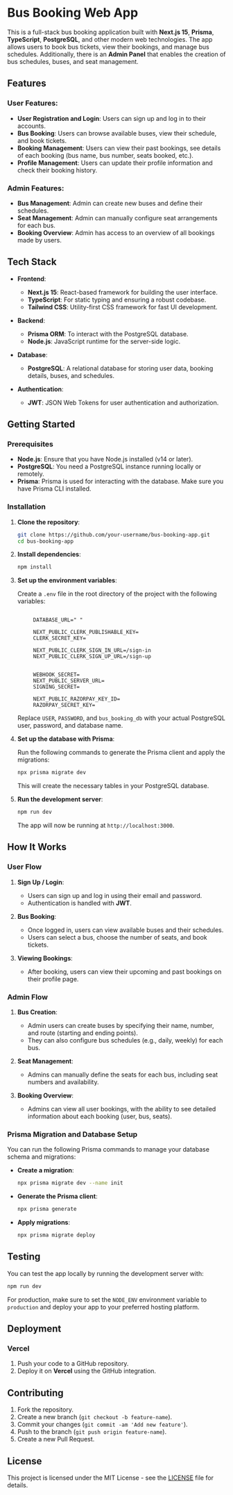 # Bus Booking Web App

This is a full-stack bus booking application built with **Next.js 15**, **Prisma**, **TypeScript**, **PostgreSQL**, and other modern web technologies. The app allows users to book bus tickets, view their bookings, and manage bus schedules. Additionally, there is an **Admin Panel** that enables the creation of bus schedules, buses, and seat management.

## Features

### User Features:
- **User Registration and Login**: Users can sign up and log in to their accounts.
- **Bus Booking**: Users can browse available buses, view their schedule, and book tickets.
- **Booking Management**: Users can view their past bookings, see details of each booking (bus name, bus number, seats booked, etc.).
- **Profile Management**: Users can update their profile information and check their booking history.

### Admin Features:
- **Bus Management**: Admin can create new buses and define their schedules.
- **Seat Management**: Admin can manually configure seat arrangements for each bus.
- **Booking Overview**: Admin has access to an overview of all bookings made by users.

## Tech Stack

- **Frontend**: 
  - **Next.js 15**: React-based framework for building the user interface.
  - **TypeScript**: For static typing and ensuring a robust codebase.
  - **Tailwind CSS**: Utility-first CSS framework for fast UI development.

- **Backend**:
  - **Prisma ORM**: To interact with the PostgreSQL database.
  - **Node.js**: JavaScript runtime for the server-side logic.

- **Database**:
  - **PostgreSQL**: A relational database for storing user data, booking details, buses, and schedules.

- **Authentication**:
  - **JWT**: JSON Web Tokens for user authentication and authorization.

## Getting Started

### Prerequisites

- **Node.js**: Ensure that you have Node.js installed (v14 or later).
- **PostgreSQL**: You need a PostgreSQL instance running locally or remotely.
- **Prisma**: Prisma is used for interacting with the database. Make sure you have Prisma CLI installed.

### Installation

1. **Clone the repository**:

   ```bash
   git clone https://github.com/your-username/bus-booking-app.git
   cd bus-booking-app
   ```

2. **Install dependencies**:

   ```bash
   npm install
   ```

3. **Set up the environment variables**:
   
   Create a `.env` file in the root directory of the project with the following variables:

   ```env
    
        DATABASE_URL=" "

        NEXT_PUBLIC_CLERK_PUBLISHABLE_KEY= 
        CLERK_SECRET_KEY= 

        NEXT_PUBLIC_CLERK_SIGN_IN_URL=/sign-in
        NEXT_PUBLIC_CLERK_SIGN_UP_URL=/sign-up


        WEBHOOK_SECRET= 
        NEXT_PUBLIC_SERVER_URL= 
        SIGNING_SECRET= 

        NEXT_PUBLIC_RAZORPAY_KEY_ID= 
        RAZORPAY_SECRET_KEY= 
   ```

   Replace `USER`, `PASSWORD`, and `bus_booking_db` with your actual PostgreSQL user, password, and database name.

4. **Set up the database with Prisma**:
   
   Run the following commands to generate the Prisma client and apply the migrations:

   ```bash
   npx prisma migrate dev
   ```

   This will create the necessary tables in your PostgreSQL database.

5. **Run the development server**:

   ```bash
   npm run dev
   ```

   The app will now be running at `http://localhost:3000`.
## How It Works

### User Flow

1. **Sign Up / Login**:
   - Users can sign up and log in using their email and password.
   - Authentication is handled with **JWT**.

2. **Bus Booking**:
   - Once logged in, users can view available buses and their schedules.
   - Users can select a bus, choose the number of seats, and book tickets.
   
3. **Viewing Bookings**:
   - After booking, users can view their upcoming and past bookings on their profile page.

### Admin Flow

1. **Bus Creation**:
   - Admin users can create buses by specifying their name, number, and route (starting and ending points).
   - They can also configure bus schedules (e.g., daily, weekly) for each bus.

2. **Seat Management**:
   - Admins can manually define the seats for each bus, including seat numbers and availability.

3. **Booking Overview**:
   - Admins can view all user bookings, with the ability to see detailed information about each booking (user, bus, seats).

### Prisma Migration and Database Setup

You can run the following Prisma commands to manage your database schema and migrations:

- **Create a migration**:

  ```bash
  npx prisma migrate dev --name init
  ```

- **Generate the Prisma client**:

  ```bash
  npx prisma generate
  ```

- **Apply migrations**:

  ```bash
  npx prisma migrate deploy
  ```

## Testing

You can test the app locally by running the development server with:

```bash
npm run dev
```

For production, make sure to set the `NODE_ENV` environment variable to `production` and deploy your app to your preferred hosting platform.

## Deployment

### Vercel

1. Push your code to a GitHub repository.
2. Deploy it on **Vercel** using the GitHub integration.

## Contributing

1. Fork the repository.
2. Create a new branch (`git checkout -b feature-name`).
3. Commit your changes (`git commit -am 'Add new feature'`).
4. Push to the branch (`git push origin feature-name`).
5. Create a new Pull Request.

## License

This project is licensed under the MIT License - see the [LICENSE](LICENSE) file for details.
